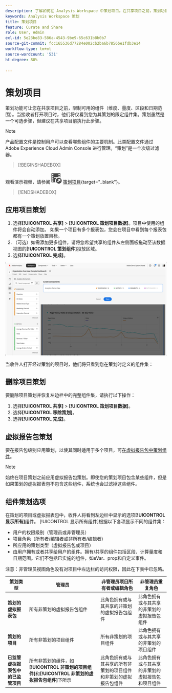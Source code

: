 ```yaml
---
description: 了解如何在 Analysis Workspace 中策划项目。在共享项目之前，策划功能可用于限制对组件的访问权限。
keywords: Analysis Workspace 策划
title: 策划项目
feature: Curate and Share
role: User, Admin
exl-id: 5e23be83-586a-4543-9be9-65c631b8b0b7
source-git-commit: fcc165536d77284e002cb2ba6b7856be1fdb3e14
workflow-type: tm+mt
source-wordcount: '531'
ht-degree: 80%

---
```


# 策划项目

策划功能可让您在共享项目之前，限制可用的组件（维度、量度、区段和日期范围）。当接收者打开项目时，他们将仅看到您为其策划的限定组件集。策划虽然是一个可选步骤，但建议在共享项目前执行此步骤。

>[!NOTE]
> 产品配置文件是控制用户可以查看哪些组件的主要机制。此类配置文件通过 Adobe Experience Cloud Admin Console 进行管理。“策划”是一个次级过滤器。


>[!BEGINSHADEBOX]

观看演示视频，请参阅![VideoCheckedOut](/help/assets/icons/VideoCheckedOut.svg) [策划项目](https://video.tv.adobe.com/v/24711?quality=12&learn=on){target="_blank"}。

>[!ENDSHADEBOX]


## 应用项目策划

1. 选择&#x200B;**[!UICONTROL 共享]** > **[!UICONTROL 策划项目数据]**。项目中使用的组件将会自动添加。
如果一个项目有多个报表包，您会在项目中看到每个报表包都有一个策划放置目标。
1. （可选）如需添加更多组件，请将您希望共享的组件从左侧面板拖动至该数据视图的&#x200B;**[!UICONTROL 策划组件]**&#x200B;投放区域。
1. 选择&#x200B;**[!UICONTROL 完成]**。


![](assets/curation-field.png)

当收件人打开经过策划的项目时，他们将只看到您在策划时定义的组件集：


## 删除项目策划

要删除项目策划并恢复左边栏中的完整组件集，请执行以下操作：

1. 选择&#x200B;**[!UICONTROL 共享]** > **[!UICONTROL 策划项目数据]**。
1. 选择&#x200B;**[!UICONTROL 移除策划]**。
1. 选择&#x200B;**[!UICONTROL 完成]**。

## 虚拟报告包策划

要在报告包级别应用策划，以使其同时适用于多个项目，可[在虚拟报告包中策划组件](/help/components/vrs/vrs-components.md)。

>[!NOTE]
>
> 始终在项目策划之前应用虚拟报告包策划。即使您的策划项目包含某些组件，但是如果策划的虚拟报表包不包含这些组件，系统也会过滤掉这些组件。
> 

## 组件策划选项

在策划的项目或虚拟报表包中，收件人将看到左边栏中显示的选项&#x200B;**[!UICONTROL 显示所有]**&#x200B;组件。 [!UICONTROL 显示所有组件]根据以下各项显示不同的组件集：

* 用户的权限级别（管理员或非管理员）
* 项目角色（所有者/编辑者或非所有者/编辑者）
* 所应用的策划类型（虚拟报告包或项目）
* 由用户拥有或者共享给用户的组件。拥有/共享的组件包括区段、计算量度和日期范围。它们不包括已实施的组件，如eVar、prop和自定义事件。

注意：非管理员视图角色没有对项目中左边栏的访问权限，因此在下表中已忽略。

| 策划类型 | 管理员 | 非管理员项目所有者或编辑角色 | 非管理员重复角色 |
|---|---|---|---|
| **策划的虚拟报表包** | 所有非策划的虚拟报告包组件 | 此角色拥有或与其共享的非策划的虚拟报告包组件 | 此角色拥有或与其共享的非策划的虚拟报告包组件 |
| **策划的项目** | 所有非策划的项目组件 | 所有非策划的项目组件 | 此角色拥有或与其共享的非策划的项目组件 |
| **已监管虚拟报表包中的已监管项目** | 所有非策划的组件，如&#x200B;**[!UICONTROL 非策划的项目组件]**&#x200B;和&#x200B;**[!UICONTROL 非策划的虚拟报告包组件]**&#x200B;下所示 | 此角色拥有或与其共享的所有非策划的项目组件和非策划的虚拟报告包组件 | 此角色拥有或与其共享的非策划的虚拟报告包和项目组件 |
